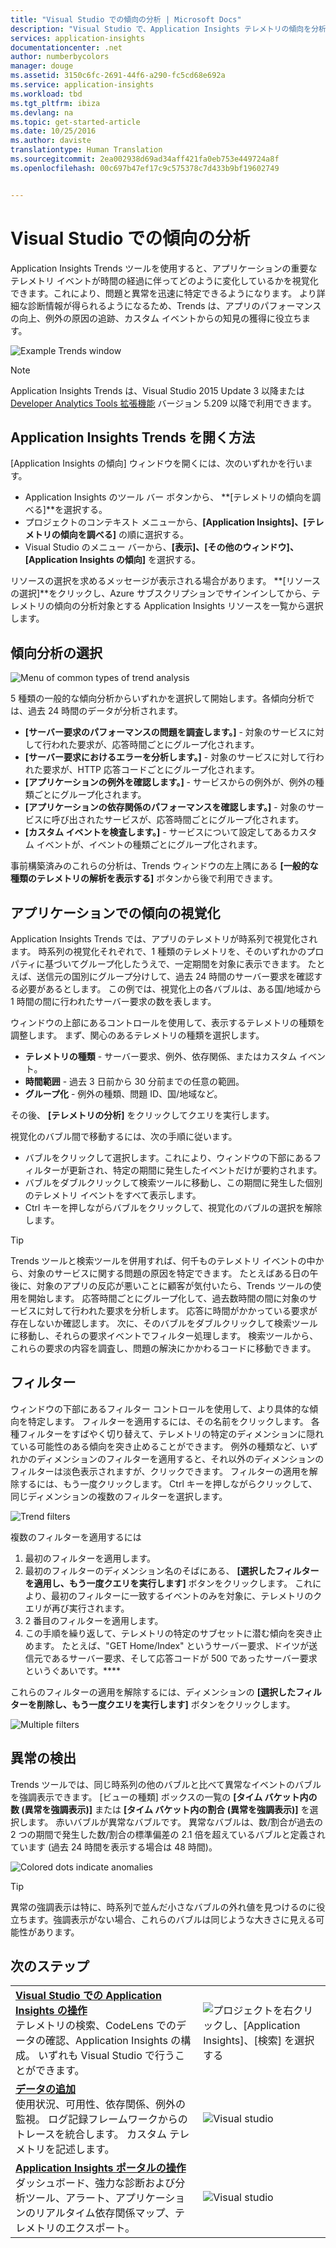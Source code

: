 ```yaml
---
title: "Visual Studio での傾向の分析 | Microsoft Docs"
description: "Visual Studio で、Application Insights テレメトリの傾向を分析、視覚化、調査します。"
services: application-insights
documentationcenter: .net
author: numberbycolors
manager: douge
ms.assetid: 3150c6fc-2691-44f6-a290-fc5cd68e692a
ms.service: application-insights
ms.workload: tbd
ms.tgt_pltfrm: ibiza
ms.devlang: na
ms.topic: get-started-article
ms.date: 10/25/2016
ms.author: daviste
translationtype: Human Translation
ms.sourcegitcommit: 2ea002938d69ad34aff421fa0eb753e449724a8f
ms.openlocfilehash: 00c697b47ef17c9c575378c7d433b9bf19602749


---
```

# <a name="analyzing-trends-in-visual-studio"></a>Visual Studio での傾向の分析
Application Insights Trends ツールを使用すると、アプリケーションの重要なテレメトリ イベントが時間の経過に伴ってどのように変化しているかを視覚化できます。これにより、問題と異常を迅速に特定できるようになります。 より詳細な診断情報が得られるようになるため、Trends は、アプリのパフォーマンスの向上、例外の原因の追跡、カスタム イベントからの知見の獲得に役立ちます。

![Example Trends window](./media/app-insights-visual-studio-trends/app-insights-trends-hero-750.png)

> [!NOTE]
> Application Insights Trends は、Visual Studio 2015 Update 3 以降または [Developer Analytics Tools 拡張機能](https://visualstudiogallery.msdn.microsoft.com/82367b81-3f97-4de1-bbf1-eaf52ddc635a) バージョン 5.209 以降で利用できます。
> 
> 

## <a name="open-application-insights-trends"></a>Application Insights Trends を開く方法
[Application Insights の傾向] ウィンドウを開くには、次のいずれかを行います。

* Application Insights のツール バー ボタンから、 **[テレメトリの傾向を調べる]**を選択する。
* プロジェクトのコンテキスト メニューから、**[Application Insights]、[テレメトリの傾向を調べる]** の順に選択する。
* Visual Studio のメニュー バーから、**[表示]、[その他のウィンドウ]、[Application Insights の傾向]** を選択する。

リソースの選択を求めるメッセージが表示される場合があります。 **[リソースの選択]**をクリックし、Azure サブスクリプションでサインインしてから、テレメトリの傾向の分析対象とする Application Insights リソースを一覧から選択します。

## <a name="choose-a-trend-analysis"></a>傾向分析の選択
![Menu of common types of trend analysis](./media/app-insights-visual-studio-trends/app-insights-trends-1-750.png)

5 種類の一般的な傾向分析からいずれかを選択して開始します。各傾向分析では、過去 24 時間のデータが分析されます。

* **[サーバー要求のパフォーマンスの問題を調査します。]** - 対象のサービスに対して行われた要求が、応答時間ごとにグループ化されます。
* **[サーバー要求におけるエラーを分析します。]** - 対象のサービスに対して行われた要求が、HTTP 応答コードごとにグループ化されます。
* **[アプリケーションの例外を確認します。]** - サービスからの例外が、例外の種類ごとにグループ化されます。
* **[アプリケーションの依存関係のパフォーマンスを確認します。]** - 対象のサービスに呼び出されたサービスが、応答時間ごとにグループ化されます。
* **[カスタム イベントを検査します。]** - サービスについて設定してあるカスタム イベントが、イベントの種類ごとにグループ化されます。

事前構築済みのこれらの分析は、Trends ウィンドウの左上隅にある **[一般的な種類のテレメトリの解析を表示する]** ボタンから後で利用できます。

## <a name="visualize-trends-in-your-application"></a>アプリケーションでの傾向の視覚化
Application Insights Trends では、アプリのテレメトリが時系列で視覚化されます。 時系列の視覚化それぞれで、1 種類のテレメトリを、そのいずれかのプロパティに基づいてグループ化したうえで、一定期間を対象に表示できます。 たとえば、送信元の国別にグループ分けして、過去 24 時間のサーバー要求を確認する必要があるとします。 この例では、視覚化上の各バブルは、ある国/地域から 1 時間の間に行われたサーバー要求の数を表します。

ウィンドウの上部にあるコントロールを使用して、表示するテレメトリの種類を調整します。 まず、関心のあるテレメトリの種類を選択します。

* **テレメトリの種類** - サーバー要求、例外、依存関係、またはカスタム イベント。
* **時間範囲** - 過去 3 日前から 30 分前までの任意の範囲。
* **グループ化** - 例外の種類、問題 ID、国/地域など。

その後、 **[テレメトリの分析]** をクリックしてクエリを実行します。

視覚化のバブル間で移動するには、次の手順に従います。

* バブルをクリックして選択します。これにより、ウィンドウの下部にあるフィルターが更新され、特定の期間に発生したイベントだけが要約されます。
* バブルをダブルクリックして検索ツールに移動し、この期間に発生した個別のテレメトリ イベントをすべて表示します。
* Ctrl キーを押しながらバブルをクリックして、視覚化のバブルの選択を解除します。

> [!TIP]
> Trends ツールと検索ツールを併用すれば、何千ものテレメトリ イベントの中から、対象のサービスに関する問題の原因を特定できます。 たとえばある日の午後に、対象のアプリの反応が悪いことに顧客が気付いたら、Trends ツールの使用を開始します。 応答時間ごとにグループ化して、過去数時間の間に対象のサービスに対して行われた要求を分析します。 応答に時間がかかっている要求が存在しないか確認します。 次に、そのバブルをダブルクリックして検索ツールに移動し、それらの要求イベントでフィルター処理します。 検索ツールから、これらの要求の内容を調査し、問題の解決にかかわるコードに移動できます。
> 
> 

## <a name="filter"></a>フィルター
ウィンドウの下部にあるフィルター コントロールを使用して、より具体的な傾向を特定します。 フィルターを適用するには、その名前をクリックします。 各種フィルターをすばやく切り替えて、テレメトリの特定のディメンションに隠れている可能性のある傾向を突き止めることができます。 例外の種類など、いずれかのディメンションのフィルターを適用すると、それ以外のディメンションのフィルターは淡色表示されますが、クリックできます。 フィルターの適用を解除するには、もう一度クリックします。 Ctrl キーを押しながらクリックして、同じディメンションの複数のフィルターを選択します。

![Trend filters](./media/app-insights-visual-studio-trends/TrendsFiltering-750.png)

複数のフィルターを適用するには 

1. 最初のフィルターを適用します。 
2. 最初のフィルターのディメンション名のそばにある、 **[選択したフィルターを適用し、もう一度クエリを実行します]** ボタンをクリックします。 これにより、最初のフィルターに一致するイベントのみを対象に、テレメトリのクエリが再び実行されます。 
3. 2 番目のフィルターを適用します。 
4. この手順を繰り返して、テレメトリの特定のサブセットに潜む傾向を突き止めます。 たとえば、"GET Home/Index" というサーバー要求、ドイツが送信元であるサーバー要求、そして応答コードが 500 であったサーバー要求というぐあいです。**** 

これらのフィルターの適用を解除するには、ディメンションの **[選択したフィルターを削除し、もう一度クエリを実行します]** ボタンをクリックします。

![Multiple filters](./media/app-insights-visual-studio-trends/TrendsFiltering2-750.png)

## <a name="find-anomalies"></a>異常の検出
Trends ツールでは、同じ時系列の他のバブルと比べて異常なイベントのバブルを強調表示できます。 [ビューの種類] ボックスの一覧の **[タイム バケット内の数 (異常を強調表示)]** または **[タイム バケット内の割合 (異常を強調表示)]** を選択します。 赤いバブルが異常なバブルです。 異常なバブルは、数/割合が過去の 2 つの期間で発生した数/割合の標準偏差の 2.1 倍を超えているバブルと定義されています (過去 24 時間を表示する場合は 48 時間)。

![Colored dots indicate anomalies](./media/app-insights-visual-studio-trends/TrendsAnomalies-750.png)

> [!TIP]
> 異常の強調表示は特に、時系列で並んだ小さなバブルの外れ値を見つけるのに役立ちます。強調表示がない場合、これらのバブルは同じような大きさに見える可能性があります。  
> 
> 

## <a name="a-namenextanext-steps"></a><a name="next"></a>次のステップ
|  |  |
| --- | --- |
| **[Visual Studio での Application Insights の操作](app-insights-visual-studio.md)**<br/>テレメトリの検索、CodeLens でのデータの確認、Application Insights の構成。 いずれも Visual Studio で行うことができます。 |![プロジェクトを右クリックし、[Application Insights]、[検索] を選択する](./media/app-insights-visual-studio-trends/34.png) |
| **[データの追加](app-insights-asp-net-more.md)**<br/>使用状況、可用性、依存関係、例外の監視。 ログ記録フレームワークからのトレースを統合します。 カスタム テレメトリを記述します。 |![Visual studio](./media/app-insights-visual-studio-trends/64.png) |
| **[Application Insights ポータルの操作](app-insights-dashboards.md)**<br/>ダッシュボード、強力な診断および分析ツール、アラート、アプリケーションのリアルタイム依存関係マップ、テレメトリのエクスポート。 |![Visual studio](./media/app-insights-visual-studio-trends/62.png) |




<!--HONumber=Nov16_HO2-->



